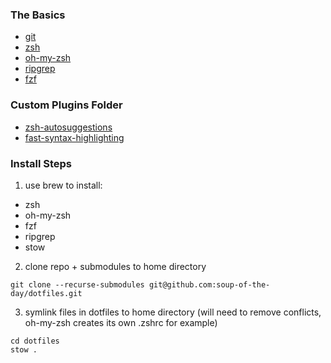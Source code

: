 <h3>The Basics</h3>

* [git](https://git-scm.com/book/en/v2/Getting-Started-Installing-Git)
* [zsh](https://github.com/ohmyzsh/ohmyzsh/wiki/Installing-ZSH)
* [oh-my-zsh](https://ohmyz.sh/#install)
* [ripgrep](https://github.com/BurntSushi/ripgrep)
* [fzf](https://github.com/junegunn/fzf)

<h3>Custom Plugins Folder</h3>

* [zsh-autosuggestions](https://github.com/zsh-users/zsh-autosuggestions/blob/master/INSTALL.md)
* [fast-syntax-highlighting](https://github.com/zdharma-continuum/fast-syntax-highlighting)

<h3>Install Steps</h3>

1. use brew to install:
- zsh
- oh-my-zsh
- fzf
- ripgrep
- stow
2. clone repo + submodules to home directory
```
git clone --recurse-submodules git@github.com:soup-of-the-day/dotfiles.git
```
3. symlink files in dotfiles to home directory (will need to remove conflicts, oh-my-zsh creates its own .zshrc for example)
```
cd dotfiles
stow .
```
